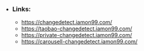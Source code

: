 - ### Links:
	- https://changedetect.iamon99.com/
	- https://taobao-changedetect.iamon99.com/
	- https://private-changedetect.iamon99.com/
	- https://carousell-changedetect.iamon99.com/